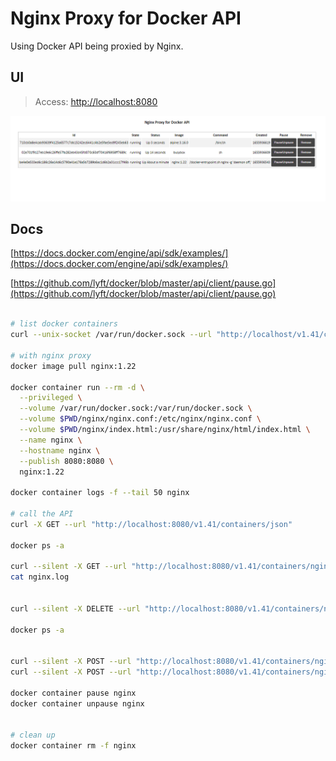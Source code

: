 # Nginx Proxy for Docker API

Using Docker API being proxied by Nginx.

## UI

> Access:
[http://localhost:8080](http://localhost:8080)

![image](./images/ui-example.png)

## Docs

[https://docs.docker.com/engine/api/sdk/examples/](https://docs.docker.com/engine/api/sdk/examples/)

[https://github.com/lyft/docker/blob/master/api/client/pause.go](https://github.com/lyft/docker/blob/master/api/client/pause.go)

```bash

# list docker containers
curl --unix-socket /var/run/docker.sock --url "http://localhost/v1.41/containers/json"

# with nginx proxy
docker image pull nginx:1.22

docker container run --rm -d \
  --privileged \
  --volume /var/run/docker.sock:/var/run/docker.sock \
  --volume $PWD/nginx/nginx.conf:/etc/nginx/nginx.conf \
  --volume $PWD/nginx/index.html:/usr/share/nginx/html/index.html \
  --name nginx \
  --hostname nginx \
  --publish 8080:8080 \
  nginx:1.22

docker container logs -f --tail 50 nginx

# call the API
curl -X GET --url "http://localhost:8080/v1.41/containers/json"

docker ps -a

curl --silent -X GET --url "http://localhost:8080/v1.41/containers/nginx/logs?stdout=1" --output nginx.log
cat nginx.log


curl --silent -X DELETE --url "http://localhost:8080/v1.41/containers/nginx?force=1"

docker ps -a


curl --silent -X POST --url "http://localhost:8080/v1.41/containers/nginx/pause"
curl --silent -X POST --url "http://localhost:8080/v1.41/containers/nginx/unpause"

docker container pause nginx
docker container unpause nginx


# clean up
docker container rm -f nginx

```
